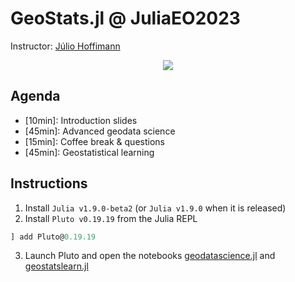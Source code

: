 # GeoStats.jl @ JuliaEO2023

Instructor: [Júlio Hoffimann](https://github.com/juliohm)

<p align="center">
  <a href="https://youtu.be/1FfgjW5XQ9g">
    <img src="https://img.youtube.com/vi/1FfgjW5XQ9g/maxresdefault.jpg">
  </a>
</p>

## Agenda

- [10min]: Introduction slides
- [45min]: Advanced geodata science
- [15min]: Coffee break & questions
- [45min]: Geostatistical learning

## Instructions

1. Install `Julia v1.9.0-beta2` (or `Julia v1.9.0` when it is released)
2. Install `Pluto v0.19.19` from the Julia REPL
```julia
] add Pluto@0.19.19
```
3. Launch Pluto and open the notebooks [geodatascience.jl](geodatascience.jl) and [geostatslearn.jl](geostatslearn.jl)
